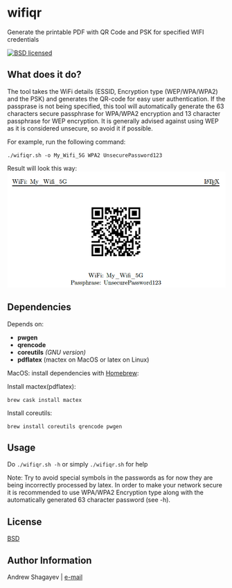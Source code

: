 # wifiqr
Generate the printable PDF with QR Code and PSK for specified WIFI credentials

[![BSD licensed][bsd-badge]][bsd-link]

## What does it do?
The tool takes the WiFi details (ESSID, Encryption type (WEP/WPA/WPA2) and the PSK) and generates the QR-code for easy
user authentication.
If the passprase is not being specified, this tool will automatically generate the 63 characters secure passphrase for
WPA/WPA2 encryption and 13 character passphrase for WEP encryption. It is generally advised against using WEP as it is
considered unsecure, so avoid it if possible.

For example, run the following command:

	./wifiqr.sh -o My_Wifi_5G WPA2 UnsecurePassword123

Result will look this way:
![QR Example](imgs/example.png)

## Dependencies
Depends on:

  - **pwgen**
  - **qrencode**
  - **coreutils** *(GNU version)*
  - **pdflatex** (mactex on MacOS or latex on Linux)

MacOS: install dependencies with [Homebrew][homebrew]:

Install mactex(pdflatex):

	brew cask install mactex

Install coreutils:

	brew install coreutils qrencode pwgen

## Usage

Do `./wifiqr.sh -h` or simply `./wifiqr.sh` for help

Note: Try to avoid special symbols in the passwords as for now they are being incorrectly processed by latex.
In order to make your network secure it is recommended to use WPA/WPA2 Encryption type along with the automatically generated 63
character password (see -h).

## License

[BSD][bsd-link]

## Author Information

Andrew Shagayev | [e-mail](mailto:drewshg@gmail.com)

[bsd-badge]: https://img.shields.io/badge/license-BSD-blue.svg
[bsd-link]: https://raw.githubusercontent.com/drew-kun/gpgbackup/master/LICENSE
[homebrew]: http://brew.sh/
